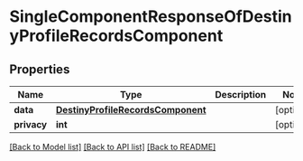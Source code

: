 # SingleComponentResponseOfDestinyProfileRecordsComponent

## Properties
Name | Type | Description | Notes
------------ | ------------- | ------------- | -------------
**data** | [**DestinyProfileRecordsComponent**](DestinyProfileRecordsComponent.md) |  | [optional] 
**privacy** | **int** |  | [optional] 

[[Back to Model list]](../README.md#documentation-for-models) [[Back to API list]](../README.md#documentation-for-api-endpoints) [[Back to README]](../README.md)


